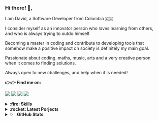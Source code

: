 ### Hi there! 👋,

I am David, a Software Developer from Colombia :colombia:

I consider myself as an innovator person who loves learning from others, and who is always trying to outdo himself.

Becoming a master in coding and contribute to developing tools that somehow make a positive impact on society is definitely my main goal.

Passionate about coding, maths, music, arts and a very creative person when it comes to finding solutions.

Always open to new challenges, and help when it is needed!



**:point_right::point_right: Find me on:**

[<img src="https://img.shields.io/badge/twitter-%231DA1F2.svg?&style=for-the-badge&logo=twitter&logoColor=white"/>](https://twitter.com/dalejohgi)
[<img src="https://img.shields.io/badge/linkedin-%230077B5.svg?&style=for-the-badge&logo=linkedin&logoColor=white"/>](https://www.linkedin.com/in/dalejohgi/)
[<img src="https://img.shields.io/badge/instagram-%23833AB4.svg?&style=for-the-badge&logo=instagram&logoColor=white"/>](https://www.instagram.com/dalejohgi/)
[<img src="https://img.shields.io/badge/gmail-F04400.svg?&style=for-the-badge&logo=gmail&logoColor=white"/>](mailto:david.d98hg@gmail.com)


<details>
	<summary><b>:fire: Skills</b></summary>
<p float="left">
  <img src="https://devicons.github.io/devicon/devicon.git/icons/c/c-original.svg" alt="c" width="40" height="40"/>
  <img src="https://devicon.dev/devicon.git/icons/javascript/javascript-plain.svg" alt="c" width="40" height="40"/>
  <img src="https://devicon.dev/devicon.git/icons/jquery/jquery-plain-wordmark.svg" alt="c" width="40" height="40"/>
  <img src="https://devicon.dev/devicon.git/icons/nodejs/nodejs-original.svg" alt="c" width="40" height="40"/>
  <img src="https://devicon.dev/devicon.git/icons/express/express-original-wordmark.svg" alt="c" width="40" height="40"/>
  <img src="https://devicon.dev/devicon.git/icons/python/python-original-wordmark.svg" alt="c" width="40" height="40"/>
  <img src="https://devicon.dev/devicon.git/icons/mysql/mysql-plain-wordmark.svg" alt="c" width="40" height="40"/>
  <img src="https://www.gstatic.com/devrel-devsite/prod/v2f6fb68338062e7c16672db62c4ab042dcb9bfbacf2fa51b6959426b203a4d8a/firebase/images/touchicon-180.png" alt="c"        width="40" height="40"/>
  <img src="https://devicon.dev/devicon.git/icons/html5/html5-plain-wordmark.svg" alt="c" width="40" height="40"/>
  <img src="https://devicon.dev/devicon.git/icons/css3/css3-plain-wordmark.svg" alt="c" width="40" height="40"/>
  <img src="https://devicon.dev/devicon.git/icons/linux/linux-plain.svg" alt="c" width="40" height="40"/>
  <img src="https://devicon.dev/devicon.git/icons/git/git-original.svg" alt="c" width="40" height="40"/>
  <img src="https://devicon.dev/devicon.git/icons/github/github-original.svg" alt="c" width="40" height="40"/>
</p>
</details>


<details>
	<summary><b>:rocket: Latest Porjects</b></summary>
<img src="https://camo.githubusercontent.com/69c305f0a7c060ef7c4691e7db4ba901d3794fca5a797bd92c0b66d9b8587281/68747470733a2f2f692e696d6775722e636f6d2f677932466739562e706e67" alt="c" width="60" height="60"/><a href="https://www.youtube.com/watch?v=xQ7jVN6LxBk">Jolby App</a>
</details>


<details>
	<summary>✨&nbsp;&nbsp;&nbsp;<b>GitHub Stats</b></summary>
	<br/>
	<img src="https://jf-gh-stats.vercel.app/api?username=dalejohgi&show_icons=true&count_private=true&title_color=3867D6&icon_color=3867D6" alt="GitHub Stats" align="top"/>
	<img src="https://jf-gh-stats.vercel.app/api/top-langs/?username=dalejohgi&layout=compact&hide=java&title_color=3867D6&icon_color=3867D6" alt="GitHub Top Languages" align="top"/>
</details>

